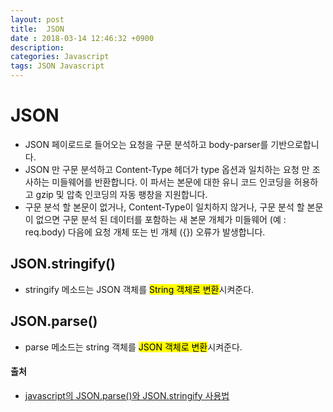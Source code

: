 ```yaml
---
layout: post
title:  JSON
date : 2018-03-14 12:46:32 +0900
description: 
categories: Javascript
tags: JSON Javascript
---
```


# JSON
- JSON 페이로드로 들어오는 요청을 구문 분석하고 body-parser를 기반으로합니다.
- JSON 만 구문 분석하고 Content-Type 헤더가 type 옵션과 일치하는 요청 만 조사하는 미들웨어를 반환합니다. 이 파서는 본문에 대한 유니 코드 인코딩을 허용하고 gzip 및 압축 인코딩의 자동 팽창을 지원합니다.
- 구문 분석 할 본문이 없거나, Content-Type이 일치하지 않거나, 구문 분석 할 본문이 없으면 구문 분석 된 데이터를 포함하는 새 본문 개체가 미들웨어 (예 : req.body) 다음에 요청 개체 또는 빈 개체 ({}) 오류가 발생합니다.

## JSON.stringify()
- stringify 메소드는 JSON 객체를 <mark>String 객체로 변환</mark>시켜준다.

## JSON.parse()
- parse 메소드는 string 객체를 <mark>JSON 객체로 변환</mark>시켜준다.


#### 출처
- [javascript의 JSON.parse()와 JSON.stringify 사용법](http://wikim.tistory.com/225?category=586656)